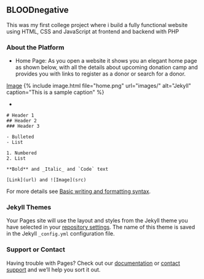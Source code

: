 ## BLOODnegative

This was my first college project where i build a fully functional website using HTML, CSS and JavaScript at frontend and backend with PHP

### About the Platform

- Home Page: As you open a website it shows you an elegant home page as shown below, with all the details about upcoming donation camp and provides you with links to register as a donor or search for a donor.

[Image](images/home.png)
{% include image.html file="home.png" url="images/" alt="Jekyll" caption="This is a sample caption" %}

- 

    
```
# Header 1
## Header 2
### Header 3

- Bulleted
- List

1. Numbered
2. List

**Bold** and _Italic_ and `Code` text

[Link](url) and ![Image](src)
```

For more details see [Basic writing and formatting syntax](https://docs.github.com/en/github/writing-on-github/getting-started-with-writing-and-formatting-on-github/basic-writing-and-formatting-syntax).

### Jekyll Themes

Your Pages site will use the layout and styles from the Jekyll theme you have selected in your [repository settings](https://github.com/ursmaheshj/BLOODnegative/settings/pages). The name of this theme is saved in the Jekyll `_config.yml` configuration file.

### Support or Contact

Having trouble with Pages? Check out our [documentation](https://docs.github.com/categories/github-pages-basics/) or [contact support](https://support.github.com/contact) and we’ll help you sort it out.
